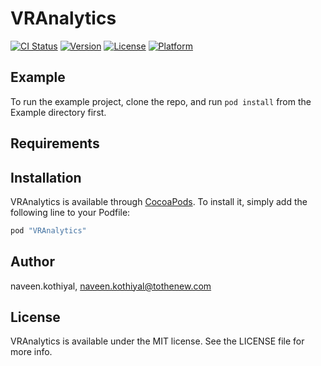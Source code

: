# VRAnalytics

[![CI Status](http://img.shields.io/travis/naveen.kothiyal/VRAnalytics.svg?style=flat)](https://travis-ci.org/naveen.kothiyal/VRAnalytics)
[![Version](https://img.shields.io/cocoapods/v/VRAnalytics.svg?style=flat)](http://cocoapods.org/pods/VRAnalytics)
[![License](https://img.shields.io/cocoapods/l/VRAnalytics.svg?style=flat)](http://cocoapods.org/pods/VRAnalytics)
[![Platform](https://img.shields.io/cocoapods/p/VRAnalytics.svg?style=flat)](http://cocoapods.org/pods/VRAnalytics)

## Example

To run the example project, clone the repo, and run `pod install` from the Example directory first.

## Requirements

## Installation

VRAnalytics is available through [CocoaPods](http://cocoapods.org). To install
it, simply add the following line to your Podfile:

```ruby
pod "VRAnalytics"
```

## Author

naveen.kothiyal, naveen.kothiyal@tothenew.com

## License

VRAnalytics is available under the MIT license. See the LICENSE file for more info.
